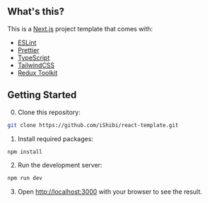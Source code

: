 ## What's this?

This is a [Next.js](https://nextjs.org/) project template that comes with:

- [ESLint](https://eslint.org/)
- [Prettier](https://prettier.io/)
- [TypeScript](https://www.typescriptlang.org/)
- [TailwindCSS](https://tailwindcss.com/)
- [Redux Toolkit](https://redux-toolkit.js.org/)

## Getting Started

0. Clone this repository:

```bash
git clone https://github.com/iShibi/react-template.git
```

1. Install required packages:

```bash
npm install
```

2. Run the development server:

```bash
npm run dev
```

3. Open [http://localhost:3000](http://localhost:3000) with your browser to see the result.
